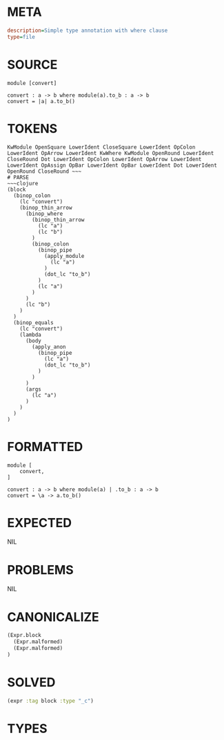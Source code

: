 # META
~~~ini
description=Simple type annotation with where clause
type=file
~~~
# SOURCE
~~~roc
module [convert]

convert : a -> b where module(a).to_b : a -> b
convert = |a| a.to_b()
~~~
# TOKENS
~~~text
KwModule OpenSquare LowerIdent CloseSquare LowerIdent OpColon LowerIdent OpArrow LowerIdent KwWhere KwModule OpenRound LowerIdent CloseRound Dot LowerIdent OpColon LowerIdent OpArrow LowerIdent LowerIdent OpAssign OpBar LowerIdent OpBar LowerIdent Dot LowerIdent OpenRound CloseRound ~~~
# PARSE
~~~clojure
(block
  (binop_colon
    (lc "convert")
    (binop_thin_arrow
      (binop_where
        (binop_thin_arrow
          (lc "a")
          (lc "b")
        )
        (binop_colon
          (binop_pipe
            (apply_module
              (lc "a")
            )
            (dot_lc "to_b")
          )
          (lc "a")
        )
      )
      (lc "b")
    )
  )
  (binop_equals
    (lc "convert")
    (lambda
      (body
        (apply_anon
          (binop_pipe
            (lc "a")
            (dot_lc "to_b")
          )
        )
      )
      (args
        (lc "a")
      )
    )
  )
)
~~~
# FORMATTED
~~~roc
module [
	convert,
]

convert : a -> b where module(a) | .to_b : a -> b
convert = \a -> a.to_b()
~~~
# EXPECTED
NIL
# PROBLEMS
NIL
# CANONICALIZE
~~~clojure
(Expr.block
  (Expr.malformed)
  (Expr.malformed)
)
~~~
# SOLVED
~~~clojure
(expr :tag block :type "_c")
~~~
# TYPES
~~~roc
~~~
